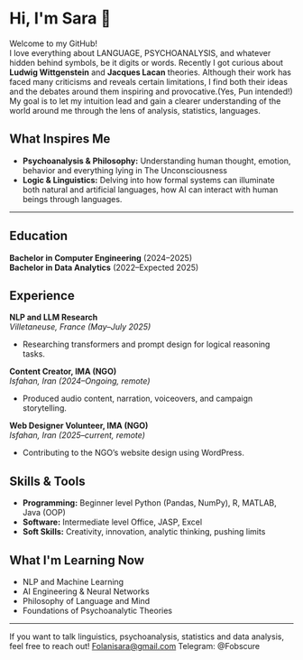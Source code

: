 # Hi, I'm Sara 👋

Welcome to my GitHub!  
I love everything about LANGUAGE, PSYCHOANALYSIS, and whatever hidden behind symbols, be it digits or words. Recently I got curious about **Ludwig Wittgenstein** and **Jacques Lacan** theories. Although their work has faced many criticisms and reveals certain limitations, I find both their ideas and the debates around them inspiring and provocative.(Yes, Pun intended!)
My goal is to let my intuition lead and gain a clearer understanding of the world around me through the lens of analysis, statistics, languages. 

## What Inspires Me

- **Psychoanalysis & Philosophy:** Understanding human thought, emotion, behavior and everything lying in The Unconsciousness
- **Logic & Linguistics:** Delving into how formal systems can illuminate both natural and artificial languages, how AI can interact with human beings through languages.

---

## Education

**Bachelor in Computer Engineering** (2024–2025)  
**Bachelor in Data Analytics** (2022–Expected 2025)  

## Experience

**NLP and LLM Research**  
_Villetaneuse, France (May–July 2025)_  
- Researching transformers and prompt design for logical reasoning tasks.


**Content Creator, IMA (NGO)**  
_Isfahan, Iran (2024–Ongoing, remote)_  
- Produced audio content, narration, voiceovers, and campaign storytelling.

**Web Designer Volunteer, IMA (NGO)**  
_Isfahan, Iran (2025–current, remote)_  
- Contributing to the NGO’s website design using WordPress.

## Skills & Tools
- **Programming:** Beginner level Python (Pandas, NumPy), R, MATLAB, Java (OOP)
- **Software:** Intermediate level Office, JASP, Excel
- **Soft Skills:** Creativity, innovation, analytic thinking, pushing limits

## What I'm Learning Now

- NLP and Machine Learning
- AI Engineering & Neural Networks
- Philosophy of Language and Mind
- Foundations of Psychoanalytic Theories

---

If you want to talk linguistics, psychoanalysis, statistics and data analysis, feel free to reach out!
Folanisara@gmail.com
Telegram: @Fobscure
